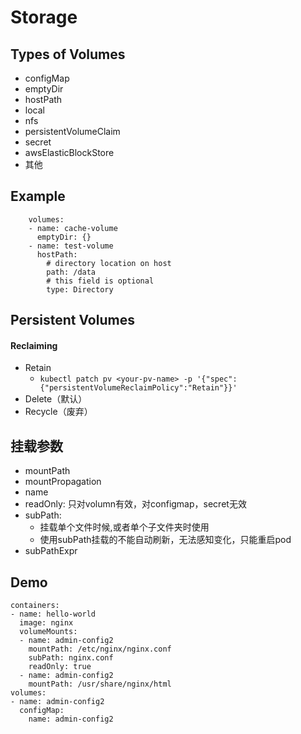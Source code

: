 # Storage
## Types of Volumes
- configMap
- emptyDir
- hostPath
- local
- nfs
- persistentVolumeClaim
- secret
- awsElasticBlockStore
- 其他
## Example
```
    volumes:
    - name: cache-volume
      emptyDir: {}
    - name: test-volume
      hostPath:
        # directory location on host
        path: /data
        # this field is optional
        type: Directory
```
## Persistent Volumes
#### Reclaiming
- Retain
  - `kubectl patch pv <your-pv-name> -p '{"spec":{"persistentVolumeReclaimPolicy":"Retain"}}'`
- Delete（默认）
- Recycle（废弃）
## 挂载参数
- mountPath
- mountPropagation
- name
- readOnly: 只对volumn有效，对configmap，secret无效
- subPath: 
  - 挂载单个文件时候,或者单个子文件夹时使用
  - 使用subPath挂载的不能自动刷新，无法感知变化，只能重启pod
- subPathExpr
## Demo
```
containers:
- name: hello-world
  image: nginx
  volumeMounts:
  - name: admin-config2
    mountPath: /etc/nginx/nginx.conf
    subPath: nginx.conf
    readOnly: true
  - name: admin-config2
    mountPath: /usr/share/nginx/html
volumes:
- name: admin-config2
  configMap:
    name: admin-config2
```